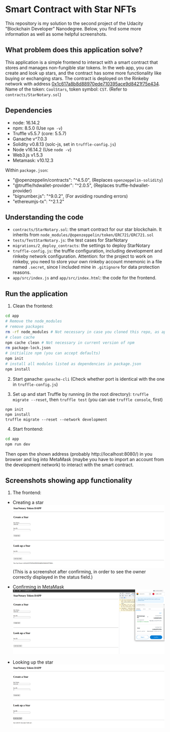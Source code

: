 # Smart Contract with Star NFTs

This repository is my solution to the second project of the Udacity "Blockchain Developer" Nanodegree. Below, you find some more information as well as some helpful screenshots.

## What problem does this application solve?
This application is a simple frontend to interact with a smart contract that stores and manages non-fungible star tokens. In the web app, you can create and look up stars, and the contract has some more functionality like buying or exchanging stars.
The contract is deployed on the Rinkeby network with address [0x1c617a8b8d88970ede710395ace9d8421f75e434](https://rinkeby.etherscan.io/address/0x1c617a8b8d88970ede710395ace9d8421f75e434). Name of the token: `CoolStars`, token symbol: `CST`. (Refer to `contracts/StarNotary.sol`)

## Dependencies

- node: 16.14.2 
- npm: 8.5.0 (Use `npm -v`)
- Truffle v5.5.7 (core: 5.5.7)
- Ganache v^7.0.3
- Solidity v0.8.13 (solc-js, set in `truffle-config.js`)
- Node v16.14.2 (Use `node -v`)
- Web3.js v1.5.3
- Metamask: v10.12.3

Within `package.json`:
- "@openzeppelin/contracts": "^4.5.0", (Replaces `openzeppelin-solidity`)
- "@truffle/hdwallet-provider": "^2.0.5", (Replaces truffle-hdwallet-provider)
- "bignumber.js": "^9.0.2",    (For avoiding rounding errors)
- "ethereumjs-tx": "^2.1.2"

## Understanding the code
- `contracts/StarNotary.sol`: the smart contract for our star blockchain. It inherits from `node_modules/@openzeppelin/token/ERC721/ERC721.sol`
- `tests/TestStarNotary.js`: the test cases for StarNotary
- `migrations/2_deploy_contracts`: the settings to deploy StarNotary
- `truffle-config.js`: the truffle configuration, including development and rinkeby network configuration. Attention: for the project to work on rinkeby, you need to store your own rinkeby account mnemonic in a file named `.secret`, since I included mine in `.gitignore` for data protection reasons.
- `app/src/index.js` and `app/src/index.html`: the code for the frontend.


## Run the application

1. Clean the frontend: 
```bash
cd app
# Remove the node_modules  
# remove packages
rm -rf node_modules # Not necessary in case you cloned this repo, as app/node_modules is in .gitignore
# clean cache
npm cache clean # Not necessary in current version of npm
rm package-lock.json
# initialize npm (you can accept defaults)
npm init
# install all modules listed as dependencies in package.json
npm install
```

2. Start ganache: `ganache-cli` (Check whether port is identical with the one in `truffle-config.js`)

3. Set up and start Truffle by running (in the root directory): `truffle migrate --reset`, then  `truffle test` (you can use `truffle console`, first)
```
npm init
npm install
truffle migrate --reset --network development
```

4. Start frontend:
```bash
cd app
npm run dev
```
Then open the shown address (probably http://localhost:8080/) in you browser and log into MetaMask (maybe you have to import an account from the development network) to interact with the smart contract.

## Screenshots showing app functionality

1. The frontend: 
- Creating a star
    ![Picture of the frontend when creating a star](pic/frontendCreate.png)
(This is a screenshot after confirming, in order to see the owner correctly displayed in the status field.)

- Confirming in MetaMask
    ![Picture of the frontend including the MetaMask transaction confirmation](pic/frontendConfirm.png)

- Looking up the star
    ![Picture of the frontend when looking up a star](pic/frontendLookup.png)



